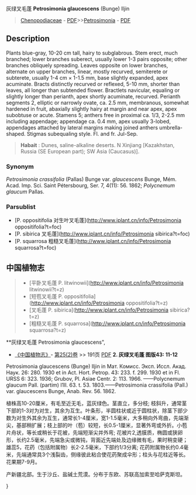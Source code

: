 灰绿叉毛蓬 **Petrosimonia glaucescens** (Bunge) Iljin

> [Chenopodiaceae](http://www.iplant.cn/info/Chenopodiaceae?t=foc) - [PDF](http://www.iplant.cn/foc/pdf/Chenopodiaceae.pdf)>>[Petrosimonia](http://www.iplant.cn/info/Petrosimonia?t=foc) - [PDF](http://www.iplant.cn/foc/pdf/Petrosimonia.pdf)

## Description

Plants blue-gray, 10-20 cm tall, hairy to subglabrous. Stem erect, much branched; lower branches suberect, usually lower 1-3 pairs opposite; other branches obliquely spreading. Leaves opposite on lower branches, alternate on upper branches, linear, mostly recurved, semiterete or subterete, usually 1-4 cm × 1-1.5 mm, base slightly expanded, apex acuminate. Bracts distinctly recurved or reflexed, 5-10 mm, shorter than leaves, all longer than subtended flower. Bractlets navicular, equaling or slightly longer than perianth, apex shortly acuminate, recurved. Perianth segments 2, elliptic or narrowly ovate, ca. 2.5 mm, membranous, somewhat hardened in fruit, abaxially slightly hairy at margin and near apex, apex subobtuse or acute. Stamens 5; anthers free in proximal ca. 1/3, 2-2.5 mm including appendage; appendage ca. 0.4 mm, apex usually 3-lobed, appendages attached by lateral margins making joined anthers umbrella-shaped. Stigmas subequaling style. Fl. and fr. Jul-Sep.


> **Habait** : 
> Dunes, saline-alkaline deserts. N Xinjiang [Kazakhstan, Russia (SE European part); SW Asia (Caucasus)].

### Synonym
*Petrosimonia* *crassifolia* (Pallas) Bunge var. *glaucescens* Bunge, Mém. Acad. Imp. Sci. Saint Pétersbourg, Ser. 7, 4(11): 56. 1862; *Polycnemum* *glaucum* Pallas.



### Parsublist

* [P.  oppositifolia  对生叶叉毛蓬](http://www.iplant.cn/info/Petrosimonia oppositifolia?t=foc)
* [P.  sibirica  叉毛蓬](http://www.iplant.cn/info/Petrosimonia sibirica?t=foc)
* [P.  squarrosa  粗糙叉毛蓬](http://www.iplant.cn/info/Petrosimonia squarrosa?t=foc)


## 中国植物志

> * [平卧叉毛蓬  P.  litwinowii](http://www.iplant.cn/info/Petrosimonia litwinowii?t=z)
> * [短苞叉毛蓬  P.  oppositifolia](http://www.iplant.cn/info/Petrosimonia oppositifolia?t=z)
> * [叉毛蓬  P.  sibirica](http://www.iplant.cn/info/Petrosimonia sibirica?t=z)
> * [粗糙叉毛蓬  P.  squarrosa](http://www.iplant.cn/info/Petrosimonia squarrosa?t=z)


**灰绿叉毛蓬 Petrosimonia glaucescens",


* [《中国植物志》](http://www.iplant.cn/frps)- [第25(2)卷](http://www.iplant.cn/frps/vol/25(2)) >> 191页 [PDF](http://www.iplant.cn/frps/pdf/25(2)/191a.pdf)
**2. 灰绿叉毛蓬 图版43: 11-12**

Petrosimonia glaucescens (Bunge) Iljin in Мат. Комисс. Эксп. Иссл. Акад. Наук. 26: 280. 1930 et in Act. Hort. Petrop. 43: 233. f. 299. 1930 et in Fl. URSS 6: 323. 1936; Grubov, Pl. Asiae Centr. 2: 113. 1966. ——Polycnemum glaucum Pall. (partim) I1ll. 63. t. 53. 1803.——Petrosimonia crassifolia (Pall.) var. glaucescens Bunge, Anab. Rev. 56. 1862.

植株高10-20厘米，有毛至近无毛，蓝灰绿色。茎直立，多分枝; 枝斜升，通常茎下部的1-3对为对生，其余为互生。叶条形，半圆柱状或近于圆柱状，除茎下部少数为对生外其余为互生，通常长1-4厘米，宽1-1.5毫米，大多稍向外弯曲，先端渐尖，基部稍扩展；枝上部的叶（苞）较短，长0.5-1厘米，显著外弯或外折。小苞片舟状，等长或稍长于花被，先端短渐尖并外弯; 花被片2,透膜质，椭圆或狭卵形，长约2.5毫米，先端急尖或微钝，背面近先端处及边缘微有毛，果时稍变硬；雄蕊5，花药（包括附属物）长2-2.5毫米，下部约1/3分离; 花药附属物长约0.4毫米，先端通常具3个浅裂齿，侧缘彼此粘合使花药聚成伞形；柱头与花柱近等长。花果期7-9月。

产新疆北部。生于沙丘、盐碱土荒漠。分布于东欧、苏联高加索至哈萨克斯坦。



}